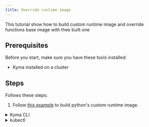 ```yaml
---
title: Override runtime image
---
```


This tutorial show how to build custom runtime image and override functions base image with thee built one

## Prerequisites

Before you start, make sure you have these tools installed:

- Kyma installed on a cluster

## Steps

Follows these steps:

1. Follow [this example](https://github.com/kyma-project/examples) to build python's custom runtime image.

<div tabs name="steps" group="create-function">
  <details>
  <summary label="cli">
  Kyma CLI
  </summary>

2. Export these variables:

    ```bash
    export NAME={FUNCTION_NAME}
    export NAMESPACE={FUNCTION_NAMESPACE}
    export RUNTIME_IMAGE={RUNTIME_IMAGE_WITH_TAG}
    ```

3. Create your local development workspace using built image:

    ```bash
    mkdir {FOLDER_NAME}
    cd {FOLDER_NAME}
    kyma init function --name $NAME --namespace $NAMESPACE --runtime-image-override $RUNTIME_IMAGE --runtime python39
    ```

4. Deploy function:

    ```bash
    kyma apply function
    ```

5. Verify if the function is running:

    ```bash
    kubectl get functions $NAME -n $NAMESPACE
    ```

  </details>
  <details>
  <summary label="kubectl">
  kubectl
  </summary>

2. Export these variables:

    ```bash
    export NAME={FUNCTION_NAME}
    export NAMESPACE={FUNCTION_NAMESPACE}
    export RUNTIME_IMAGE={RUNTIME_IMAGE_WITH_TAG}
    ```

3. Create a Function CR that specifies the Function's logic:

    ```yaml
    cat <<EOF | kubectl apply -f -
    apiVersion: serverless.kyma-project.io/v1alpha1
    kind: Function
    metadata:
      name: $NAME
      namespace: $NAMESPACE
    spec:
      runtime: python39
      runtimeImageOverride: $RUNTIME_IMAGE
      source: |
        module.exports = {
          main: function(event, context) {
            return 'Hello World!'
          }
        }
    EOF
    ```

4. Verify if the function is running:

    ```bash
    kubectl get functions $NAME -n $NAMESPACE
    ```

</details>
</div>
